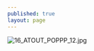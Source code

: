 ```yaml
---
published: true
layout: page
---
```

![16_ATOUT_POPPP_12.jpg]({{site.baseurl}}/data/images/16/atouts/16_ATOUT_POPPP_12.jpg)
